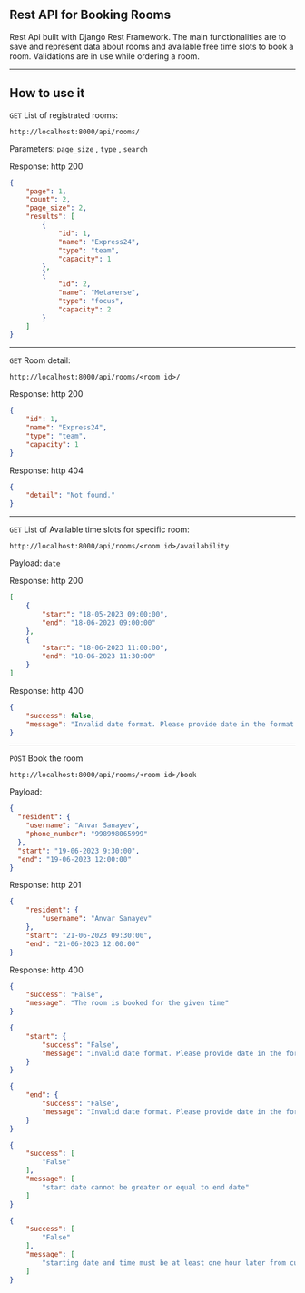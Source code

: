    ## Rest API for Booking Rooms
Rest Api built with Django Rest Framework. The main functionalities are to save and represent data about rooms and available free time slots to book a room.
Validations are in use while ordering a room.

----

## How to use it
`GET` List of registrated rooms:
```
http://localhost:8000/api/rooms/
```
Parameters: `page_size` , `type` , `search`

Response: http 200
```json
{
    "page": 1,
    "count": 2,
    "page_size": 2,
    "results": [
        {
            "id": 1,
            "name": "Express24",
            "type": "team",
            "capacity": 1
        },
        {
            "id": 2,
            "name": "Metaverse",
            "type": "focus",
            "capacity": 2
        }
    ]
}
```
----
`GET` Room detail:
```
http://localhost:8000/api/rooms/<room id>/
```
Response: http 200
```json
{
    "id": 1,
    "name": "Express24",
    "type": "team",
    "capacity": 1
}
```
Response: http 404
```json
{
    "detail": "Not found."
}
```
----

`GET` List of Available time slots for specific room:
```
http://localhost:8000/api/rooms/<room id>/availability
```
Payload: `date`

Response: http 200
```json
[
    {
        "start": "18-05-2023 09:00:00",
        "end": "18-06-2023 09:00:00"
    },
    {
        "start": "18-06-2023 11:00:00",
        "end": "18-06-2023 11:30:00"
    }
]
```
Response: http 400
```json
{
    "success": false,
    "message": "Invalid date format. Please provide date in the format year-month-day"
}
```

---

`POST` Book the room
```
http://localhost:8000/api/rooms/<room id>/book
```

Payload:
```json
{
  "resident": {
    "username": "Anvar Sanayev",
    "phone_number": "998998065999"
  },
  "start": "19-06-2023 9:30:00",
  "end": "19-06-2023 12:00:00"
}
```

Response: http 201
```json
{
    "resident": {
        "username": "Anvar Sanayev"
    },
    "start": "21-06-2023 09:30:00",
    "end": "21-06-2023 12:00:00"
}
```

Response: http 400
```json
{
    "success": "False",
    "message": "The room is booked for the given time"
}
```

```json
{
    "start": {
        "success": "False",
        "message": "Invalid date format. Please provide date in the format \"day-month-year hour:minute:second\""
    }
}
```

```json
{
    "end": {
        "success": "False",
        "message": "Invalid date format. Please provide date in the format \"day-month-year hour:minute:second\""
    }
}
```

```json
{
    "success": [
        "False"
    ],
    "message": [
        "start date cannot be greater or equal to end date"
    ]
}
```

```json
{
    "success": [
        "False"
    ],
    "message": [
        "starting date and time must be at least one hour later from current time"
    ]
}
```
 















